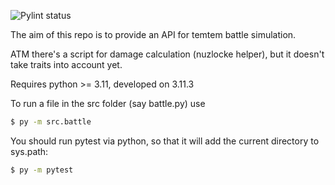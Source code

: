 ![Pylint status](https://github.com/DiogoRNeves/TemTemBattleSimulator/actions/workflows/pylint.yml/badge.svg)

The aim of this repo is to provide an API for temtem battle simulation.

ATM there's a script for damage calculation (nuzlocke helper), but it doesn't take traits into account yet.

Requires python >= 3.11, developed on 3.11.3

To run a file in the src folder (say battle.py) use

```bash
$ py -m src.battle
```

You should run pytest via python, so that it will add the current directory to sys.path:

```bash
$ py -m pytest
```
